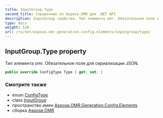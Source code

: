 ```yaml
---
title: InputGroup.Type
second_title: Справочник по Aspose.OMR для .NET API
description: InputGroup свойство. Тип элемента omr. Обязательное поле для сериализации JSON.
type: docs
weight: 120
url: /ru/net/aspose.omr.generation.config.elements/inputgroup/type/
---
```

## InputGroup.Type property

Тип элемента omr. Обязательное поле для сериализации JSON.

```csharp
public override ConfigType Type { get; set; }
```

### Смотрите также

* enum [ConfigType](../../../aspose.omr.generation.config.enums/configtype/)
* class [InputGroup](../)
* пространство имен [Aspose.OMR.Generation.Config.Elements](../../inputgroup/)
* сборка [Aspose.OMR](../../../)


